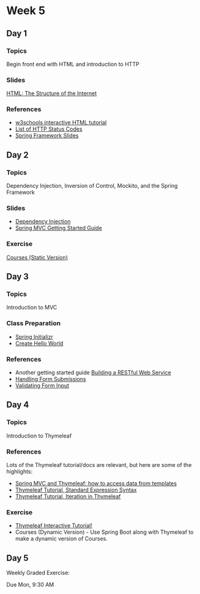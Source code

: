 # Week 5

## Day 1

### Topics

Begin front end with HTML and introduction to HTTP

### Slides

[HTML: The Structure of the Internet](https://wecancodeit.github.io/java-slides/frontend/html/#/)

### References

*   [w3schools interactive HTML tutorial](https://www.w3schools.com/html/default.asp)
*   [List of HTTP Status Codes](https://en.wikipedia.org/wiki/List_of_HTTP_status_codes)
*   [Spring Framework Slides](https://wecancodeit.github.io/java-slides/spring/spring-boot/)

## Day 2

### Topics

Dependency Injection, Inversion of Control, Mockito, and the Spring Framework

### Slides

*   [Dependency Injection](https://wecancodeit.github.io/java-slides/objects/dependency-injection/)
*   [Spring MVC Getting Started Guide](https://wecancodeit.github.io/java-resources/spring/getting-started-guides/project-setup/)

### Exercise

[Courses (Static Version)](https://wecancodeit.github.io/java-exercises/courses)

## Day 3

### Topics

Introduction to MVC

### Class Preparation

*   [Spring Initializr](http://start.spring.io/)
*   [Create Hello World](https://spring.io/guides/gs/serving-web-content/)

### References

*   Another getting started guide [Building a RESTful Web Service](https://spring.io/guides/gs/rest-service/)
*   [Handling Form Submissions](https://spring.io/guides/gs/handling-form-submission/)
*   [Validating Form Input](https://spring.io/guides/gs/validating-form-input/)

## Day 4

### Topics

Introduction to Thymeleaf

### References

Lots of the Thymeleaf tutorial/docs are relevant, but here are some of the highlights:

*   [Spring MVC and Thymeleaf: how to access data from templates](http://www.thymeleaf.org/doc/articles/springmvcaccessdata.html)
*   [Thymeleaf Tutorial, Standard Expression Syntax](http://www.thymeleaf.org/doc/tutorials/3.0/usingthymeleaf.html#standard-expression-syntax)
*   [Thymeleaf Tutorial, Iteration in Thymeleaf](http://www.thymeleaf.org/doc/tutorials/3.0/usingthymeleaf.html#iteration)

### Exercise

*   [Thymeleaf Interactive Tutorial!](http://itutorial.thymeleaf.org/)
*   Courses (Dynamic Version) - Use Spring Boot along with Thymeleaf to make a dynamic version of Courses.

## Day 5

Weekly Graded Exercise:

Due Mon, 9:30 AM
